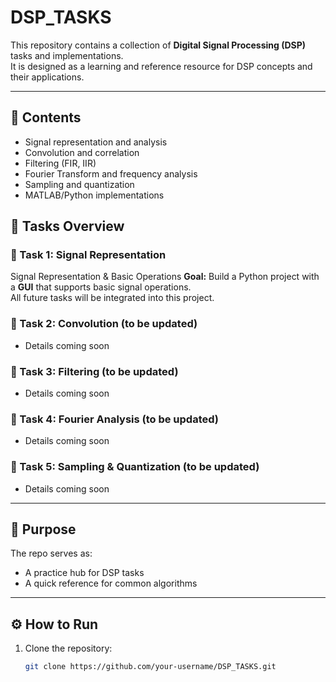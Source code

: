 # DSP_TASKS

This repository contains a collection of **Digital Signal Processing (DSP)** tasks and implementations.  
It is designed as a learning and reference resource for DSP concepts and their applications.

---

## 📌 Contents
- Signal representation and analysis
- Convolution and correlation
- Filtering (FIR, IIR)
- Fourier Transform and frequency analysis
- Sampling and quantization
- MATLAB/Python implementations

## 📝 Tasks Overview

### 🔹 Task 1: Signal Representation
 Signal Representation & Basic Operations
**Goal:** Build a Python project with a **GUI** that supports basic signal operations.  
All future tasks will be integrated into this project.

### 🔹 Task 2: Convolution (to be updated)
- Details coming soon

### 🔹 Task 3: Filtering (to be updated)
- Details coming soon

### 🔹 Task 4: Fourier Analysis (to be updated)
- Details coming soon

### 🔹 Task 5: Sampling & Quantization (to be updated)
- Details coming soon

---

## 🚀 Purpose
The repo serves as:
- A practice hub for DSP tasks
- A quick reference for common algorithms

---

## ⚙️ How to Run
1. Clone the repository:
   ```bash
   git clone https://github.com/your-username/DSP_TASKS.git
